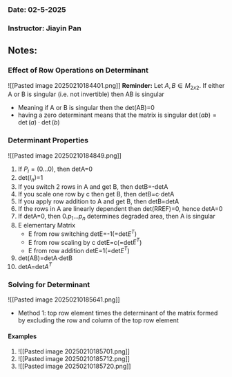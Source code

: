 ### Date: 02-5-2025
### Instructor: Jiayin Pan


## Notes:

### Effect of Row Operations on Determinant
![[Pasted image 20250210184401.png]]
**Reminder:** Let $A,B\in M_{2x2}$. If either A or B is singular (i.e. not invertible) then AB is singular
- Meaning if A or B is singular then the det(AB)=0
- having a zero determinant means that the matrix is singular
$\det (ab)=\det(a)\cdot \det(b)$
### Determinant Properties
![[Pasted image 20250210184849.png]]
1. If $P_{i}=(0\dots0)$, then detA=0
2. det($I_{n}$)=1
3. If you switch 2 rows in A and get B, then detB=-detA
4. If you scale one row by c then get B, then detB=c$\cdot$detA
5. If you apply row addition to A and get B, then detB=detA
6. If the rows in A are linearly dependent then det(RREF)=0, hence detA=0
7. If detA=0, then 0.$p_{1}\dots p_{n}$ determines degraded area, then A is singular
8. E elementary Matrix
	- E from row switching       detE=-1(=det$E^T$)
	- E from row scaling by c    detE=c(=det$E^T$)
	- E from row addition         detE=1(=det$E^T$)
9. det(AB)=detA$\cdot$detB
10. detA=det$A^T$

### Solving for Determinant
![[Pasted image 20250210185641.png]]
- Method 1: top row element times the determinant of the matrix formed by excluding the row and column of the top row element

#### Examples
1. ![[Pasted image 20250210185701.png]]
2. ![[Pasted image 20250210185712.png]]
3. ![[Pasted image 20250210185720.png]]

